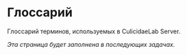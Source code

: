 # Глоссарий

Глоссарий терминов, используемых в CulicidaeLab Server.

*Эта страница будет заполнена в последующих задачах.*